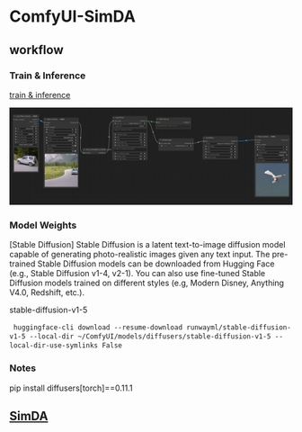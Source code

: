 # ComfyUI-SimDA

## workflow

### Train & Inference

[train & inference](https://github.com/chaojie/ComfyUI-SimDA/blob/main/wf.json)

<img src="wf.png" raw=true>

### Model Weights

[Stable Diffusion] Stable Diffusion is a latent text-to-image diffusion model capable of generating photo-realistic images given any text input. The pre-trained Stable Diffusion models can be downloaded from Hugging Face (e.g., Stable Diffusion v1-4, v2-1). You can also use fine-tuned Stable Diffusion models trained on different styles (e.g, Modern Disney, Anything V4.0, Redshift, etc.).

stable-diffusion-v1-5

```
 huggingface-cli download --resume-download runwayml/stable-diffusion-v1-5 --local-dir ~/ComfyUI/models/diffusers/stable-diffusion-v1-5 --local-dir-use-symlinks False
```

### Notes

pip install diffusers[torch]==0.11.1


## [SimDA](https://github.com/ChenHsing/SimDA)